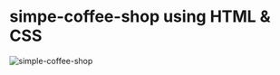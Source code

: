 # simpe-coffee-shop using HTML & CSS
![simple-coffee-shop](https://user-images.githubusercontent.com/113099776/206855606-080f191a-64f1-4917-80f2-e284fe1dbc6a.png)
